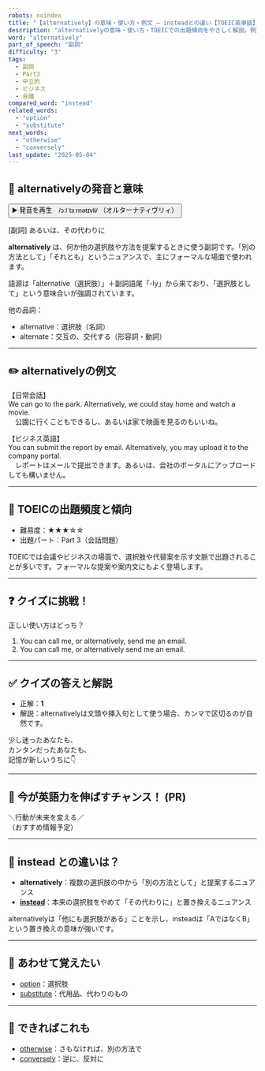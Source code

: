 ```yaml
---
robots: noindex
title: "【alternatively】の意味・使い方・例文 ― insteadとの違い【TOEIC英単語】"
description: "alternativelyの意味・使い方・TOEICでの出題傾向をやさしく解説。例文・クイズ付きでinsteadとの違いもわかりやすく学べます。"
word: "alternatively"
part_of_speech: "副詞"
difficulty: "3"
tags:
  - 副詞
  - Part3
  - 中立的
  - ビジネス
  - 会議
compared_word: "instead"
related_words:
  - "option"
  - "substitute"
next_words:
  - "otherwise"
  - "conversely"
last_update: "2025-05-04"
---
```


## 🔰 alternativelyの発音と意味

<button class="play-audio" onclick="playTTS('alternatively')">
  <span class="play-audio-main">
    ▶️ 発音を再生　/ɔːlˈtɜːrnətɪvli/
  </span>
  <span class="play-audio-sub">
    （オルターナティヴリィ）
  </span>
</button>

[副詞] あるいは、その代わりに

**alternatively** は、何か他の選択肢や方法を提案するときに使う副詞です。「別の方法として」「それとも」というニュアンスで、主にフォーマルな場面で使われます。

語源は「alternative（選択肢）」＋副詞語尾「-ly」から来ており、「選択肢として」という意味合いが強調されています。

他の品詞：  
- alternative：選択肢（名詞）
- alternate：交互の、交代する（形容詞・動詞）

---

## ✏️ alternativelyの例文

【日常会話】  
We can go to the park. Alternatively, we could stay home and watch a movie.  
　公園に行くこともできるし、あるいは家で映画を見るのもいいね。

【ビジネス英語】  
You can submit the report by email. Alternatively, you may upload it to the company portal.  
　レポートはメールで提出できます。あるいは、会社のポータルにアップロードしても構いません。

---

## 🎯 TOEICの出題頻度と傾向

- 難易度：★★★☆☆
- 出題パート：Part 3（会話問題）

TOEICでは会議やビジネスの場面で、選択肢や代替案を示す文脈で出題されることが多いです。フォーマルな提案や案内文にもよく登場します。

---

## ❓ クイズに挑戦！

正しい使い方はどっち？

1. You can call me, or alternatively, send me an email.  
2. You can call me, or alternatively send me an email.

---

## ✅ クイズの答えと解説

- 正解：**1**
- 解説：alternativelyは文頭や挿入句として使う場合、カンマで区切るのが自然です。

少し迷ったあなたも、  
カンタンだったあなたも、  
記憶が新しいうちに👇️

---

## 🚀 今が英語力を伸ばすチャンス！ (PR)

<div class="info-center">
＼行動が未来を変える／<br>  
（おすすめ情報予定）
</div>

---

## 🤔  instead との違いは？

- **alternatively**：複数の選択肢の中から「別の方法として」と提案するニュアンス
- **[instead](/word/instead/)**：本来の選択肢をやめて「その代わりに」と置き換えるニュアンス

alternativelyは「他にも選択肢がある」ことを示し、insteadは「AではなくB」という置き換えの意味が強いです。

---

## 🧩 あわせて覚えたい

- [option](/word/option/)：選択肢
- [substitute](/word/substitute/)：代用品、代わりのもの

---

## 📖 できればこれも

- [otherwise](/word/otherwise/)：さもなければ、別の方法で
- [conversely](/word/conversely/)：逆に、反対に

<!-- cvid: aid45_bid14 -->
